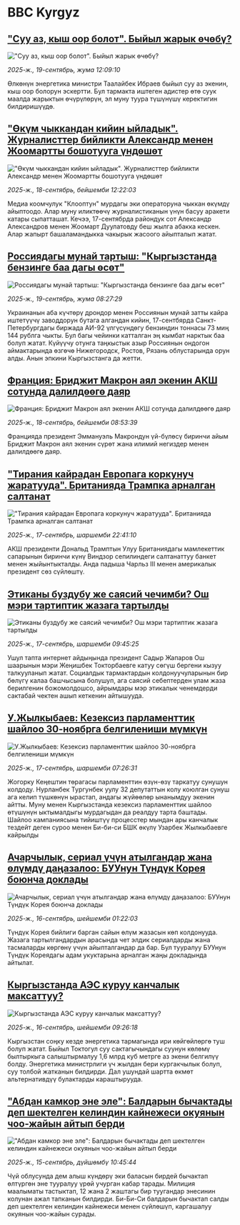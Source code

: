 # BBC Kyrgyz## ["Суу аз, кыш оор болот". Быйыл жарык өчөбү?](https://www.bbc.com/kyrgyz/articles/c5ykppl3re7o?at_medium=RSS&at_campaign=rss?at_campaign=githubrss)!["Суу аз, кыш оор болот". Быйыл жарык өчөбү?](https://ichef.bbci.co.uk/ace/ws/240/cpsprodpb/c9e5/live/ce5cab20-954f-11f0-84c8-99de564f0440.jpg)_2025-ж., 19-сентябрь, жума 12:09:10_Өлкөнүн энергетика министри Таалайбек Ибраев быйыл суу аз экенин, кыш оор болорун эскертти. Бул тармакта иштеген адистер өтө суук маалда жарыктын өчүрүлөрүн, эл муну туура түшүнүшү керектигин билдиришүүдө.## ["Өкүм чыккандан кийин ыйладык". Журналисттер бийликти Александр менен Жоомартты бошотууга үндөшөт](https://www.bbc.com/kyrgyz/articles/c749zk5wkedo?at_medium=RSS&at_campaign=rss?at_campaign=githubrss)!["Өкүм чыккандан кийин ыйладык". Журналисттер бийликти Александр менен Жоомартты бошотууга үндөшөт](https://ichef.bbci.co.uk/ace/ws/240/cpsprodpb/e255/live/7c4b17f0-9486-11f0-b391-6936825093bd.jpg)_2025-ж., 18-сентябрь, бейшемби 12:22:03_Медиа коомчулук "Клооптун" мурдагы эки операторуна чыккан өкүмдү айыптоодо. Алар муну иликтөөчү журналистиканын үнүн басуу аракети катары сыпатташат. Кечээ, 17-сентябрда райондук сот Александр Александров менен Жоомарт Дуулатовду беш жылга абакка кескен. Алар жапырт башаламандыкка чакырык жасоого айыпталып жатат.## [Россиядагы мунай тартыш: "Кыргызстанда бензинге баа дагы өсөт"](https://www.bbc.com/kyrgyz/articles/c3rv4pjd71ro?at_medium=RSS&at_campaign=rss?at_campaign=githubrss)![Россиядагы мунай тартыш: "Кыргызстанда бензинге баа дагы өсөт"](https://ichef.bbci.co.uk/ace/ws/240/cpsprodpb/63f7/live/90aba6f0-9531-11f0-84c8-99de564f0440.jpg)_2025-ж., 19-сентябрь, жума 08:27:29_Украинанын аба күчтөрү дрондор менен Россиянын мунай затты кайра иштетүүчү заводдорун бутага алгандан кийин, 17-сентбярда Санкт-Петербургдагы биржада АИ-92 үлгүсүндөгу бензиндин тоннасы 73 миң 144 рублга чыкты. Бул багы чейинки катталган эң кымбат нарктык баа болуп жатат.
Күйүүчу отунга таңкыстык азыр Россиянын ондогон аймактарында өзгөчө Нижегородск, Ростов, Рязань облустарында орун алды. Анын эпкини Кыргызстанга да жетти.## [Франция: Бриджит Макрон аял экенин АКШ сотунда далилдөөгө даяр](https://www.bbc.com/kyrgyz/articles/c931kx030pgo?at_medium=RSS&at_campaign=rss?at_campaign=githubrss)![Франция: Бриджит Макрон аял экенин АКШ сотунда далилдөөгө даяр](https://ichef.bbci.co.uk/ace/ws/240/cpsprodpb/0176/live/1bfad0d0-9467-11f0-84c8-99de564f0440.jpg)_2025-ж., 18-сентябрь, бейшемби 08:53:39_Францияда президент Эммануэль Макрондун үй-бүлөсү биринчи айым Бриджит Макрон аял экенин сүрөт жана илимий негиздер менен далилдөөгө даяр.## ["Тирания кайрадан Европага коркунуч жаратууда". Британияда Трампка арналган салтанат](https://www.bbc.com/kyrgyz/articles/ce84z484wwzo?at_medium=RSS&at_campaign=rss?at_campaign=githubrss)!["Тирания кайрадан Европага коркунуч жаратууда". Британияда Трампка арналган салтанат](https://ichef.bbci.co.uk/ace/ws/240/cpsprodpb/894c/live/7055e4b0-9405-11f0-9cf6-cbf3e73ce2b9.jpg)_2025-ж., 17-сентябрь, шаршемби 22:41:10_АКШ президенти Дональд Трамптын Улуу Британиядагы мамлекеттик сапарынын биринчи күнү Виндзор сепилиндеги салтанаттуу банкет менен жыйынтыкталды. Анда падыша Чарльз III менен америкалык президент сөз сүйлөштү.## [Этиканы буздубу же саясий чечимби? Ош мэри тартиптик жазага тартылды](https://www.bbc.com/kyrgyz/articles/cvgje8e08y8o?at_medium=RSS&at_campaign=rss?at_campaign=githubrss)![Этиканы буздубу же саясий чечимби? Ош мэри тартиптик жазага тартылды](https://ichef.bbci.co.uk/ace/ws/240/cpsprodpb/d41d/live/6eb96d00-93a8-11f0-b391-6936825093bd.jpg)_2025-ж., 17-сентябрь, шаршемби 09:45:25_Ушул тапта интернет айдыңында президент Садыр Жапаров Ош шаарынын мэри Жеңишбек Токторбаевге катуу сөгүш бергени кызуу талкууланып жатат. Социалдык тармактардын колдонуучуларынын бир бөлүгү калаа башчысына болушуп, ага саясий себептерден улам жаза берилгенин божомолдошсо, айрымдары мэр этикалык ченемдерди сактабай чектен ашып кеткенин айтышууда.## [У.Жылкыбаев: Кезексиз парламенттик шайлоо 30-ноябрга белгилениши мүмкүн](https://www.bbc.com/kyrgyz/articles/czjvkd91en0o?at_medium=RSS&at_campaign=rss?at_campaign=githubrss)![У.Жылкыбаев: Кезексиз парламенттик шайлоо 30-ноябрга белгилениши мүмкүн](https://ichef.bbci.co.uk/ace/ws/240/cpsprodpb/21dd/live/f20c7c00-9395-11f0-84c8-99de564f0440.jpg)_2025-ж., 17-сентябрь, шаршемби 07:26:31_Жогорку Кеңештин төрагасы парламенттин өзүн-өзү таркатуу сунушун колдоду. Нурланбек Тургунбек уулу 32 депутаттын колу коюлган сунуш ага келип түшкөнүн ырастап, андагы жүйөөлөр ынанымдуу экенин айтты. Муну менен Кыргызстанда кезексиз парламенттик шайлоо өтүшүнүн ыктымалдыгы мурдагыдан да реалдуу тарта баштады.
Шайлоо кампаниясына тийиштүү процесстер мындан ары канчалык тездейт деген суроо менен Би-би-си БШК өкүлү Узарбек Жылкыбаевге кайрылды## [Ачарчылык, сериал үчүн атылгандар жана өлүмдү даңазалоо: БУУнун Түндүк Корея боюнча доклады](https://www.bbc.com/kyrgyz/articles/c4gv297vz20o?at_medium=RSS&at_campaign=rss?at_campaign=githubrss)![Ачарчылык, сериал үчүн атылгандар жана өлүмдү даңазалоо: БУУнун Түндүк Корея боюнча доклады](https://ichef.bbci.co.uk/ace/ws/240/cpsprodpb/82a2/live/f5cfb420-9259-11f0-b391-6936825093bd.jpg)_2025-ж., 16-сентябрь, шейшемби 01:22:03_Түндүк Корея бийлиги барган сайын өлүм жазасын көп колдонууда. Жазага тартылгандардын арасында чет элдик сериалдарды жана тасмаларды көргөнү үчүн айыпталгандар да бар. Бул тууралуу БУУнун Түндүк Кореядагы адам укуктарына арналган жаңы докладында айтылат.## [Кыргызстанда АЭС куруу канчалык максаттуу?](https://www.bbc.com/kyrgyz/articles/ckgy7jlxmglo?at_medium=RSS&at_campaign=rss?at_campaign=githubrss)![Кыргызстанда АЭС куруу канчалык максаттуу?](https://ichef.bbci.co.uk/ace/ws/240/cpsprodpb/4f86/live/90cd5990-92dd-11f0-84c8-99de564f0440.jpg)_2025-ж., 16-сентябрь, шейшемби 09:26:18_Кыргызстан соңку кезде энергетика тармагында ири көйгөйлөргө туш болуп жатат. Быйыл Токтогул суу сактагычындагы суунун көлөмү былтыркыга салыштырмалуу 1,6 млрд куб метрге аз экени белгилүү болду. Энергетика министрлиги үч жылдан бери кургакчылык болуп, суу толбой жатканын билдирди. Дал ушундай шартта өкмөт альтернативдүү булактарды караштырууда.## ["Абдан камкор эне эле": Балдарын бычактады деп шектелген келиндин кайнежеси окуянын чоо-жайын айтып берди](https://www.bbc.com/kyrgyz/articles/cy8rn99l42lo?at_medium=RSS&at_campaign=rss?at_campaign=githubrss)!["Абдан камкор эне эле": Балдарын бычактады деп шектелген келиндин кайнежеси окуянын чоо-жайын айтып берди](https://ichef.bbci.co.uk/ace/ws/240/cpsprodpb/61d1/live/d9104910-921f-11f0-b391-6936825093bd.jpg)_2025-ж., 15-сентябрь, дүйшөмбү 10:45:44_Чүй облусунда дем алыш күндөрү эки баласын бирдей бычактап өлтүргөн эне тууралуу үрөй учурган кабар тарады. Милиция маалыматы тастыктап, 12  жана 2 жаштагы бир туугандар энесинин колунан ажал тапканын билдирди. Би-Би-Си балдарын бычактап салды деп шектелген келиндин кайнежеси менен сүйлөшүп, каргашалуу окуянын чоо-жайын сурады.